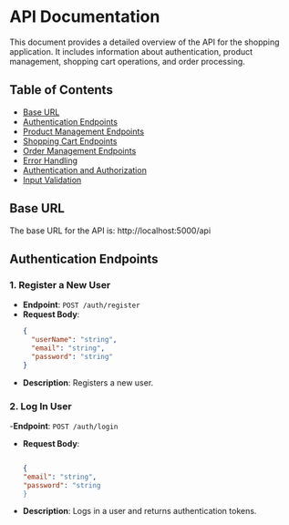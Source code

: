 # API Documentation

This document provides a detailed overview of the API for the shopping application. It includes information about authentication, product management, shopping cart operations, and order processing.

## Table of Contents

- [Base URL](#base-url)
- [Authentication Endpoints](#authentication-endpoints)
- [Product Management Endpoints](#product-management-endpoints)
- [Shopping Cart Endpoints](#shopping-cart-endpoints)
- [Order Management Endpoints](#order-management-endpoints)
- [Error Handling](#error-handling)
- [Authentication and Authorization](#authentication-and-authorization)
- [Input Validation](#input-validation)

## Base URL

The base URL for the API is:
http://localhost:5000/api



## Authentication Endpoints

### 1. Register a New User

- **Endpoint**: `POST /auth/register`
- **Request Body**:
  ```json
  {
    "userName": "string",
    "email": "string",
    "password": "string"
  }

- **Description**: Registers a new user.

### 2. Log In User
-**Endpoint**: `POST /auth/login`
- **Request Body**:
  ```json
  
  {
  "email": "string",
  "password": "string
  }


- **Description**: Logs in a user and returns authentication tokens.
